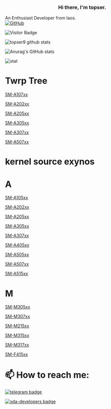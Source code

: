 <h3 align="center"> Hi there, I'm topser. </h3>

An Enthusiast Developer from laos.<br>
[![GitHub](https://img.shields.io/badge/dynamic/json?logo=github&label=GitHub+Followers&labelColor=282c34&color=181717&query=%24.data.totalSubs&url=https%3A%2F%2Fapi.spencerwoo.com%2Fsubstats%2F%3Fsource%3Dgithub%26queryKey%3Dtechyminati&longCache=true)](https://github.com/topser9)

![Visitor Badge](https://visitor-badge.laobi.icu/badge?page_id=topser9.topser9)
 
![topser9 github stats](https://github-stats-alpha.vercel.app/api/?username=topser9&cc=FFC107&ic=000000&bc=000000tc=FFFFFF)

![Anurag's GitHub stats](https://github-readme-stats.vercel.app/api?username=topser9&show_icons=true&theme=dark)

![stat](https://github-readme-streak-stats.herokuapp.com/?user=topser9&theme=dark)
# Twrp Tree
[SM-A107xx](https://github.com/topser9/twrp_device_samsung_a10s)

[SM-A202xx](https://github.com/topser9/twrp_device_samsung_a20e)

[SM-A205xx](https://github.com/topser9/twrp_device_samsung_a20)
 
[SM-A305xx](https://github.com/topser9/twrp_device_samsung_a30)

[SM-A307xx](https://github.com/topser9/twrp_device_samsung_a30s)

[SM-A507xx](https://github.com/topser9/twrp_device_samsung_a50s)

# kernel source exynos

# A
[SM-A105xx](https://github.com/topser9/kernel_samsung_universal7885)

[SM-A202xx](https://github.com/topser9/kernel_samsung_universal7885)

[SM-A205xx](https://github.com/topser9/kernel_samsung_universal7885)

[SM-A305xx](https://github.com/topser9/kernel_samsung_universal7885)

[SM-A307xx](https://github.com/topser9/kernel_samsung_universal7885)

[SM-A405xx](https://github.com/topser9/kernel_samsung_universal7885)

[SM-A505xx](https://github.com/topser9/kernel_samsung_universal9610)

[SM-A507xx](https://github.com/topser9/kernel_samsung_universal9610)

[SM-A515xx](https://github.com/topser9/kernel_samsung_universal9611)

# M
[SM-M305xx](https://github.com/topser9/kernel_samsung_universal7885)

[SM-M307xx](https://github.com/topser9/kernel_samsung_universal9610)

[SM-M215xx](https://github.com/topser9/kernel_samsung_universal9611)

[SM-M315xx](https://github.com/topser9/kernel_samsung_universal9611)

[SM-M317xx](https://github.com/topser9/kernel_samsung_universal9611)

[SM-F415xx](https://github.com/topser9/kernel_samsung_universal9611)

# 📫 How to reach me:

[![telegram badge](https://img.shields.io/badge/topser99-30302f?style=flat&logo=telegram)](https://telegram.me/topser99)

[![xda-developers badge](https://img.shields.io/badge/topser99-30302f?style=flat&logo=xda-developers)](https://forum.xda-developers.com/m/topser99.10654363)

